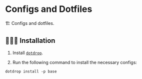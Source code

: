 # Configs and Dotfiles

🏗️ Configs and dotfiles.


## 🧑🏻‍💻 Installation

1. Install [`dotdrop`][dotdrop].

2. Run the following command to install the necessary configs:

```shell
dotdrop install -p base
```

[dotdrop]: https://github.com/deadc0de6/dotdrop
